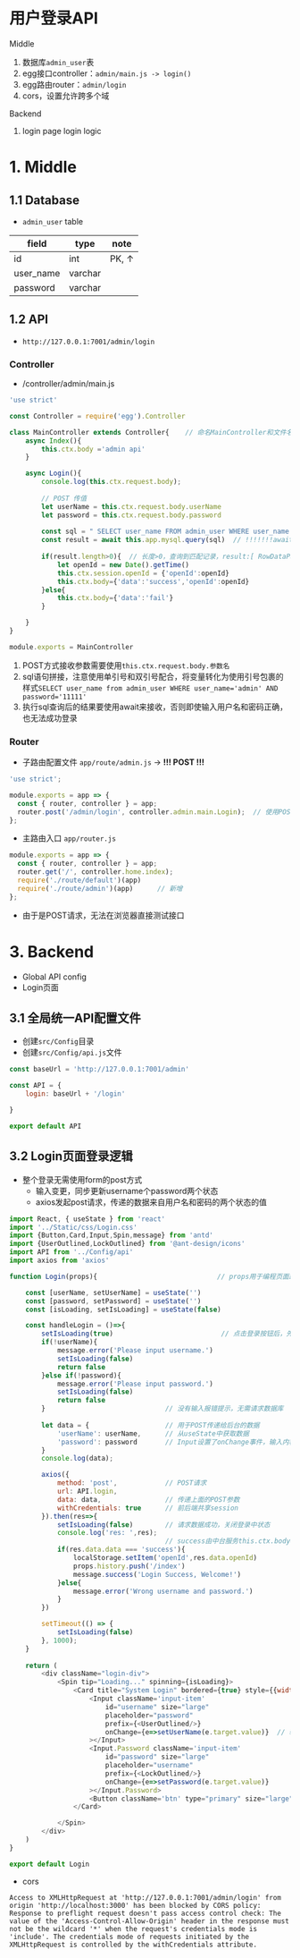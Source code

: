 
# 用户登录API

Middle
1. 数据库`admin_user`表
2. egg接口controller：`admin/main.js -> login()`
3. egg路由router：`admin/login`
4. cors，设置允许跨多个域

Backend
1. login page login logic


# 1. Middle
## 1.1 Database

- `admin_user` table

|field|type|note|
|-|-|-|
|id|int|PK, ↑|
|user_name|varchar||
|password|varchar||


## 1.2 API

- `http://127.0.0.1:7001/admin/login`

### Controller

- /controller/admin/main.js

```javascript
'use strict'

const Controller = require('egg').Controller

class MainController extends Controller{    // 命名MainController和文件名保持一致
    async Index(){
        this.ctx.body ='admin api'
    }

    async Login(){
        console.log(this.ctx.request.body);
        
        // POST 传值
        let userName = this.ctx.request.body.userName
        let password = this.ctx.request.body.password
        
        const sql = " SELECT user_name FROM admin_user WHERE user_name = '"+userName +"' AND password = '"+password+"'"
        const result = await this.app.mysql.query(sql)  // !!!!!!!await 否则一定查询失败!!!!!!!!!
        
        if(result.length>0){  // 长度>0，查询到匹配记录，result:[ RowDataPacket { user_name: 'admin' } ]
            let openId = new Date().getTime()
            this.ctx.session.openId = {'openId':openId}
            this.ctx.body={'data':'success','openId':openId}
        }else{
            this.ctx.body={'data':'fail'}
        }

    }
}

module.exports = MainController
```

1. POST方式接收参数需要使用`this.ctx.request.body.参数名`
2. sql语句拼接，注意使用单引号和双引号配合，将变量转化为使用引号包裹的样式`SELECT user_name from admin_user WHERE user_name='admin' AND password='11111'`
3. 执行sql查询后的结果要使用await来接收，否则即使输入用户名和密码正确，也无法成功登录


###  Router

- 子路由配置文件 `app/route/admin.js` -> **!!! POST !!!**

```javascript
'use strict';

module.exports = app => {
  const { router, controller } = app;
  router.post('/admin/login', controller.admin.main.Login);  // 使用POST
};
```

- 主路由入口 `app/router.js`

```javascript
module.exports = app => {
  const { router, controller } = app;
  router.get('/', controller.home.index); 
  require('./route/default')(app)
  require('./route/admin')(app)      // 新增
};
```

- 由于是POST请求，无法在浏览器直接测试接口



# 3. Backend
- Global API config 
- Login页面

## 3.1 全局统一API配置文件
- 创建`src/Config`目录
- 创建`src/Config/api.js`文件
```javascript
const baseUrl = 'http://127.0.0.1:7001/admin'

const API = {
    login: baseUrl + '/login'

}

export default API
```

## 3.2 Login页面登录逻辑

- 整个登录无需使用form的post方式
    - 输入变更，同步更新username个password两个状态
    - axios发起post请求，传递的数据来自用户名和密码的两个状态的值
    
```javascript
import React, { useState } from 'react'
import '../Static/css/Login.css'
import {Button,Card,Input,Spin,message} from 'antd'
import {UserOutlined,LockOutlined} from '@ant-design/icons'
import API from '../Config/api'
import axios from 'axios'

function Login(props){                              // props用于编程页面跳转

    const [userName, setUserName] = useState('')
    const [password, setPassword] = useState('')
    const [isLoading, setIsLoading] = useState(false)

    const handleLogin = ()=>{    
        setIsLoading(true)                           // 点击登录按钮后，先启用登录中状态
        if(!userName){                                  
            message.error('Please input username.')
            setIsLoading(false)
            return false
        }else if(!password){
            message.error('Please input password.')
            setIsLoading(false)
            return false    
        }                              // 没有输入报错提示，无需请求数据库
        
        let data = {                   // 用于POST传递给后台的数据
            'userName': userName,      // 从useState中获取数据             
            'password': password       // Input设置了onChange事件，输入内容改变，赋值状态
        }
        console.log(data);

        axios({
            method: 'post',            // POST请求        
            url: API.login,
            data: data,                // 传递上面的POST参数
            withCredentials: true      // 前后端共享session
        }).then(res=>{
            setIsLoading(false)        // 请求数据成功，关闭登录中状态
            console.log('res: ',res);
                                       // success由中台服务this.ctx.body={'data':'success','openId':openId}设置
            if(res.data.data === 'success'){   
                localStorage.setItem('openId',res.data.openId)
                props.history.push('/index')
                message.success('Login Success, Welcome!')
            }else{
                message.error('Wrong username and password.')
            }
        })

        setTimeout(() => {
            setIsLoading(false)
        }, 1000);
    }
    
    return (
        <div className="login-div">
            <Spin tip="Loading..." spinning={isLoading}>
                <Card title="System Login" bordered={true} style={{width:'400px'}} className="card">
                    <Input className='input-item'
                        id="username" size="large"
                        placeholder="password"
                        prefix={<UserOutlined/>}
                        onChange={e=>setUserName(e.target.value)}  // 输入变更，同步更新状态
                    ></Input>
                    <Input.Password className='input-item'
                        id="password" size="large"
                        placeholder="username"
                        prefix={<LockOutlined/>}
                        onChange={e=>setPassword(e.target.value)}
                    ></Input.Password>
                    <Button className='btn' type="primary" size="large" onClick={handleLogin}>Login</Button>
                </Card>

            </Spin>
        </div>
    )
}

export default Login
```



- cors
```
Access to XMLHttpRequest at 'http://127.0.0.1:7001/admin/login' from origin 'http://localhost:3000' has been blocked by CORS policy: Response to preflight request doesn't pass access control check: The value of the 'Access-Control-Allow-Origin' header in the response must not be the wildcard '*' when the request's credentials mode is 'include'. The credentials mode of requests initiated by the XMLHttpRequest is controlled by the withCredentials attribute.
```















